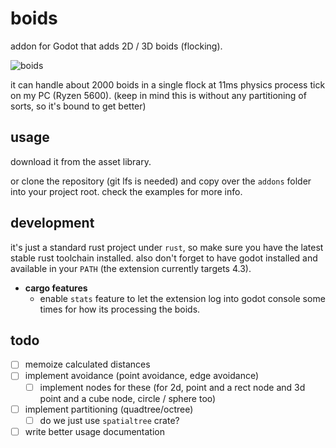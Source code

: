 # boids

addon for Godot that adds 2D / 3D boids (flocking).

![boids](./resources/boids.gif)

it can handle about 2000 boids in a single flock at 11ms physics process tick on my PC (Ryzen 5600).
(keep in mind this is without any partitioning of sorts, so it's bound to get better)

## usage

download it from the asset library.

or clone the repository (git lfs is needed) and copy over the `addons` folder into your project root.
check the examples for more info.

## development

it's just a standard rust project under `rust`, so make sure you have the latest stable rust toolchain installed.
also don't forget to have godot installed and available in your `PATH` (the extension currently targets 4.3).

- **cargo features**
	- enable `stats` feature to let the extension log into godot console some times for how its processing the boids.

## todo

- [ ] memoize calculated distances
- [ ] implement avoidance (point avoidance, edge avoidance)
	- [ ] implement nodes for these (for 2d, point and a rect node and 3d point and a cube node, circle / sphere too)
- [ ] implement partitioning (quadtree/octree)
	- [ ] do we just use `spatialtree` crate?
- [ ] write better usage documentation
